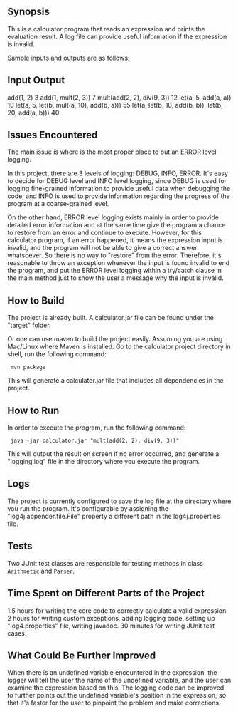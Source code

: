 ## Synopsis

This is a calculator program that reads an expression and prints the evaluation result. A log file can provide useful information if the expression is invalid.

Sample inputs and outputs are as follows:

Input                                                       Output
------------------------------------------------------------------
add(1, 2)                                                   3
add(1, mult(2, 3))                                          7
mult(add(2, 2), div(9, 3))                                  12
let(a, 5, add(a, a))                                        10
let(a, 5, let(b, mult(a, 10), add(b, a)))                   55
let(a, let(b, 10, add(b, b)), let(b, 20, add(a, b)))        40

## Issues Encountered

The main issue is where is the most proper place to put an ERROR level logging.

In this project, there are 3 levels of logging: DEBUG, INFO, ERROR. It's easy to decide for DEBUG level and INFO level logging, since DEBUG is used for logging fine-grained information to provide useful data when debugging the code, and INFO is used to provide information regarding the progress of the program at a coarse-grained level.

On the other hand, ERROR level logging exists mainly in order to provide detailed error information and at the same time give the program a chance to restore from an error and continue to execute. However, for this calculator program, if an error happened, it means the expression input is invalid, and the program will not be able to give a correct answer whatsoever. So there is no way to "restore" from the error. Therefore, it's reasonable to throw an exception whenever the input is found invalid to end the program, and put the ERROR level logging within a try/catch clause in the main method just to show the user a message why the input is invalid.

## How to Build

The project is already built. A calculator.jar file can be found under the "target" folder.

Or one can use maven to build the project easily. Assuming you are using Mac/Linux where Maven is installed. Go to the calculator project directory in shell, run the following command:

     mvn package

This will generate a calculator.jar file that includes all dependencies in the project.

## How to Run

In order to execute the program, run the following command:

     java -jar calculator.jar "mult(add(2, 2), div(9, 3))"

This will output the result on screen if no error occurred, and generate a "logging.log" file in the directory where you execute the program.

## Logs

The project is currently configured to save the log file at the directory where you run the program. It's configurable by assigning the "log4j.appender.file.File" property a different path in the log4j.properties file.

## Tests

Two JUnit test classes are responsible for testing methods in class <code>Arithmetic</code> and <code>Parser</code>.

## Time Spent on Different Parts of the Project

1.5 hours for writing the core code to correctly calculate a valid expression.
2 hours for writing custom exceptions, adding logging code, setting up "log4.properties" file, writing javadoc.
30 minutes for writing JUnit test cases.

## What Could Be Further Improved

When there is an undefined variable encountered in the expression, the logger will tell the user the name of the undefined variable, and the user can examine the expression based on this. The logging code can be improved to further points out the undefined variable's position in the expression, so that it's faster for the user to pinpoint the problem and make corrections.

